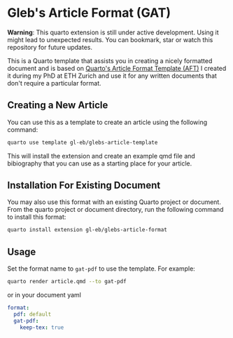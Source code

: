 # Gleb's Article Format (GAT)

**Warning**: This quarto extension is still under active development.
Using it might lead to unexpected results.
You can bookmark, star or watch this repository for future updates.

This is a Quarto template that assists you in creating a nicely formatted
document and is based on
[Quarto's Article Format Template (AFT)](https://github.com/quarto-journals/article-format-template)
I created it during my PhD at ETH Zurich and use it for any written documents
that don't require a particular format.

## Creating a New Article

You can use this as a template to create an article using the following command:

```bash
quarto use template gl-eb/glebs-article-template
```

This will install the extension and create an example qmd file and bibiography
that you can use as a starting place for your article.

## Installation For Existing Document

You may also use this format with an existing Quarto project or document.
From the quarto project or document directory, run the following command to
install this format:

```bash
quarto install extension gl-eb/glebs-article-format
```

## Usage

Set the format name to `gat-pdf` to use the template.
For example:

```bash
quarto render article.qmd --to gat-pdf
```

or in your document yaml

```yaml
format:
  pdf: default
  gat-pdf:
    keep-tex: true
```
